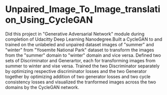 # Unpaired_Image_To_Image_translation_Using_CycleGAN
 Did this project in "Generative Adversarial Network" module during completion of Udacitty Deep Learning Nanodegree.Built a CycleGAN to and trained on the unlabeled and unpaired dataset images of "summer" and "winter" from "Yosemite National Park" dataset to transform the images from the "summer" domain to "winter" domain and vice versa. Defined two sets of Discriminator and Generartor, each for transforming  images from summer to winter and vise versa. Trained the two Discriminator separately by optimizing respective discriminator losses and the two Generator together by optimizing addition of two generator losses and two cycle consistency losses and visualized the tranformed images across the two domains by the CycleGAN network.
